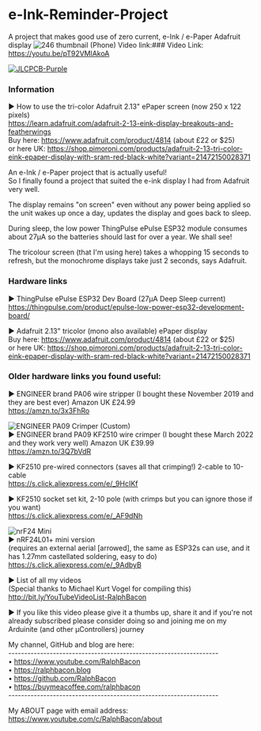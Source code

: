 # e-Ink-Reminder-Project
A project that makes good use of zero current, e-Ink / e-Paper Adafruit display
![246 thumbnail (Phone)](https://user-images.githubusercontent.com/20911308/180257038-4504a525-1263-45a3-b4a9-0233d5c805eb.png)
Video link:### Video Link: https://youtu.be/pT92VMlAkoA  

[![JLCPCB-Purple](https://user-images.githubusercontent.com/20911308/159024530-3e083ca1-fea4-4ba9-97d3-a3af3fb979d2.png)](https://www.jlcpcb.com/cem)  

### Information
► How to use the tri-color Adafruit 2.13" ePaper screen (now 250 x 122 pixels)   
https://learn.adafruit.com/adafruit-2-13-eink-display-breakouts-and-featherwings  
Buy here: https://www.adafruit.com/product/4814 (about £22 or $25)  
or here UK: https://shop.pimoroni.com/products/adafruit-2-13-tri-color-eink-epaper-display-with-sram-red-black-white?variant=21472150028371  

An e-Ink / e-Paper project that is actually useful!  
So I finally found a project that suited the e-ink display I had from Adafruit very well.  

The display remains "on screen" even without any power being applied so the unit wakes up once a day, updates the display and goes back to sleep.  

During sleep, the low power ThingPulse ePulse ESP32 module consumes about 27μA so the batteries should last for over a year. We shall see!  

The tricolour screen (that I'm using here) takes a whopping 15 seconds to refresh, but the monochrome displays take just 2 seconds, says Adafruit.  

### Hardware links
► ThingPulse ePulse ESP32 Dev Board (27μA Deep Sleep current)  
https://thingpulse.com/product/epulse-low-power-esp32-development-board/ 

► Adafruit 2.13" tricolor (mono also available) ePaper display  
Buy here: https://www.adafruit.com/product/4814 (about £22 or $25)  
or here UK: https://shop.pimoroni.com/products/adafruit-2-13-tri-color-eink-epaper-display-with-sram-red-black-white?variant=21472150028371  

### Older hardware links you found useful:  
► ENGINEER brand PA06 wire stripper (I bought these November 2019 and they are best ever) Amazon UK £24.99  
https://amzn.to/3x3FhRo  

![ENGINEER PA09 Crimper (Custom)](https://user-images.githubusercontent.com/20911308/171428461-44e1dcb9-9756-4c8a-8fa8-1df350004b56.jpg)  
► ENGINEER brand PA09 KF2510 wire crimper (I bought these March 2022 and they work very well) Amazon UK £39.99  
https://amzn.to/3Q7bVdR  

► KF2510 pre-wired connectors (saves all that crimping!) 2-cable to 10-cable  
https://s.click.aliexpress.com/e/_9HcIKf  

► KF2510 socket set kit, 2-10 pole (with crimps but you can ignore those if you want)  
https://s.click.aliexpress.com/e/_AF9dNh  

![nrF24 Mini](https://user-images.githubusercontent.com/20911308/171433619-64a43c86-6f96-4566-95d1-2e6294dcb2cb.jpg)  
► nRF24L01+ mini version  
(requires an external aerial [arrowed], the same as ESP32s can use, and it has 1.27mm castellated soldering, easy to do)  
https://s.click.aliexpress.com/e/_9AdbyB  

► List of all my videos  
(Special thanks to Michael Kurt Vogel for compiling this)  
http://bit.ly/YouTubeVideoList-RalphBacon  

► If you like this video please give it a thumbs up, share it and if you're not already subscribed please consider doing so and joining me on my Arduinite (and other μControllers) journey  

My channel, GitHub and blog are here:  
\------------------------------------------------------------------  
• https://www.youtube.com/RalphBacon  
• https://ralphbacon.blog  
• https://github.com/RalphBacon  
• https://buymeacoffee.com/ralphbacon  
\------------------------------------------------------------------

My ABOUT page with email address: https://www.youtube.com/c/RalphBacon/about
